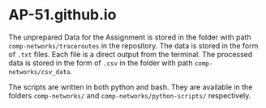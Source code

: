 # AP-51.github.io

The unprepared Data for the Assignment is stored in the folder with path `comp-networks/traceroutes` in the repository. The data is stored in the form of `.txt` files. Each file is a direct output from the terminal. The processed data is stored in the form of `.csv` in the folder with path `comp-networks/csv_data`.

The scripts are written in both python and bash. They are available in the folders `comp-networks/` and `comp-networks/python-scripts/` respectively.
